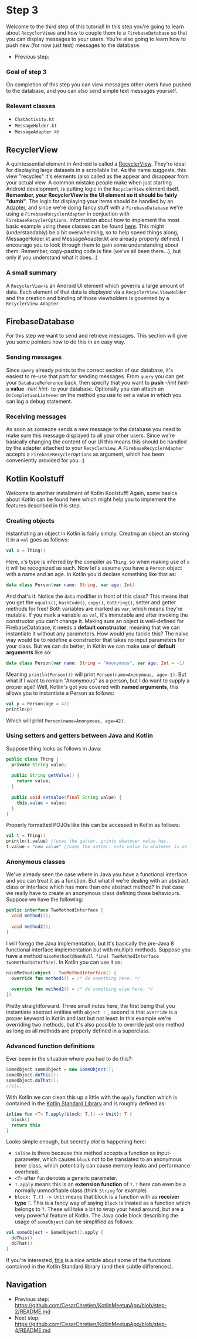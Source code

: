 # Step 3
Welcome to the third step of this tutorial! In this step you're going to learn about `RecyclerView`s and how to couple them to a `FirebaseDatabase` so that you can display messages to your users. You're also going to learn how to push new (for now just text) messages to the database.

* Previous step: 
### Goal of step 3
On completion of this step you can view messages other users have pushed to the database, and you can also send simple text messages yourself.

### Relevant classes
* `ChatActivity.kt`
* `MessageHolder.kt`
* `MessageAdapter.kt`

## RecyclerView
A quintessential element in Android is called a [RecyclerView](https://developer.android.com/guide/topics/ui/layout/recyclerview.html). They're ideal for displaying large datasets in a scrollable list. As the name suggests, this view "recycles" it's elements (also called  as the appear and disappear from your actual view. A common mistake people make when just starting Android development, is putting logic in the `RecyclerView` element itself. **Remember, your RecyclerView is the UI element so it should be fairly "dumb"**. The logic for displaying your items should be handled by an [Adapter](https://developer.android.com/reference/android/support/v7/widget/RecyclerView.Adapter.html), and since we're doing fancy stuff with a `FirebaseDatabase` we're using a `FirebaseRecyclerAdapter` in conjuction with `FirebaseRecyclerOptions`. Information about how to implement the most basic example using these classes can be found [here](https://github.com/firebase/FirebaseUI-Android/blob/master/database/README.md). This might (understandably) be a bit overwhelming, so to help speed things along, MessageHolder.kt and MessageAdapter.kt are already properly defined. I encourage you to look through them to gain some understanding about them. Remember, copy-pasting code is fine (we've all been there...), but only if you understand what it does. :)

### A small summary
A `RecyclerView` is an Android UI element which governs a large amount of data. Each element of that data is displayed via a `RecyclerView.ViewHolder` and the creation and binding of those viewholders is governed by a `RecyclerView.Adapter`

## FirebaseDatabase
For this step we want to send and retrieve messages. This section will give you some pointers how to do this in an easy way.

### Sending messages
Since `query` already points to the correct section of our database, it's easiest to re-use that part for sending messages. From `query` you can get your `DatabaseReference` back, then specify that you want to **push** *-hint hint-* a **value** *-hint hint-* to your database. Optionally you can attach an `OnCompletionListener` on the method you use to set a value in which you can log a debug statement.

### Receiving messages
As soon as someone sends a new message to the database you need to make sure this message displayed to all your other users. Since we're basically changing the content of our UI this means this should be handled by the adapter attached to your `RecyclerView`. A `FirebaseRecyclerAdapter` accepts a `FirebaseRecyclerOptions` as argument, which has been conveniently provided for you. :)

## Kotlin Koolstuff
Welcome to another installment of Kotlin Koolstuff! Again, some basics about Kotlin can be found here which might help you to implement the features described in this step.

### Creating objects
Instantiating an object in Kotlin is fairly simply. Creating an object an storing it in a `val` goes as follows:
```kotlin
val x = Thing()
```
Here, `x`'s type is inferred by the compiler as `Thing`, so when making use of `x` it will be recognized as such.
Now let's assume you have a `Person` object with a name and an age. In Kotlin you'd declare something like that as:
```kotlin
data class Person(var name: String, var age: Int)
```
And that's it. Notice the `data` modifier in front of this class? This means that you get the `equals()`, `hashCode()`, `copy()`, `toString()`, setter and getter methods for free! Both variables are marked as `var`, which means they're mutable. If you mark a variable as `val`, it's immutable and after invoking the constructor you can't change it.
Making sure an object is well-defined for FirebaseDatabase, it needs a **default constructor**, meaning that we can instantiate it without any parameters. How would you tackle this? The naive way would be to redefine a constructor that takes no input parameters for your class. But we can do better, in Kotlin we can make use of **default arguments** like so:
```kotlin
data class Person(var name: String = "Anonymous", var age: Int = -1)
```
Meaning `println(Person())` will print `Person(name=Anonymous, age=-1)`. But what if I want to remain "Anonymous" as a person, but I do want to supply a proper age? Well, Kotlin's got you covered with **named arguments**, this allows you to instantiate a Person as follows:
```kotlin
val p = Person(age = 42)
println(p)
```
Which will print `Person(name=Anonymous, age=42)`.

### Using setters and getters between Java and Kotlin
Suppose thing looks as follows in Java:
```java
public class Thing {  
  private String value;
  
  public String getValue() {
    return value;
  }
  
  public void setValue(final String value) {
    this.value = value;
  }
}
```
Properly formatted POJOs like this can be accessed in Kotlin as follows:
```kotlin
val t = Thing()
println(t.value) //uses the getter. prints whatever value has.
t.value = "new value" //uses the setter. sets value to whatever is on the right of =.
```

### Anonymous classes
We've already seen the case where in Java you have a functional interface and you can treat it as a function. But what if we're dealing with an abstract class or interface which has more than one abstract method? In that case we really have to create an anonymous class defining those behaviours. Suppose we have the following:
```java
public interface TwoMethodInterface {
  void method1();
  
  void method2();
}
```
I will forego the Java implementation, but it's basically the pre-Java 8 functional interface implementation but with multiple methods. Suppose you have a method `niceMethod(@NonNull final TwoMethodInterface twoMethodInterface)`. In Kotlin you can use it as:
```kotlin
niceMethod(object : TwoMethodInterface() {
  override fun method1() = /* do something here. */
  
  override fun method2() = /* do something else here. */
})
```
Pretty straightforward. Three small notes here, the first being that you instantiate abstract entities with `object : `, second is that `override` is a proper keyword in Kotlin and last but not least: In this example we're overriding two methods, but it's also possible to override just one method as long as all methods are properly defined in a superclass.

### Advanced function definitions
Ever been in the situation where you had to do this?:
```java
SomeObject someObject = new SomeObject();
someObject.doThis();
someObject.doThat();
//etc..
```
With Kotlin we can clean this up a little with the `apply` function which is contained in the [Kotlin Standard Library](https://kotlinlang.org/api/latest/jvm/stdlib/index.html) and is roughly defined as:
```kotlin
inline fun <T> T.apply(block: T.() -> Unit): T {
  block()
  return this
}
```
Looks simple enough, but secretly *alot* is happening here:
* `inline` is there because this method accepts a function as input-parameter, which causes `block` not to be translated to an anonymous inner class, which potentially can cause memory leaks and performance overhead.
* `<T>` after `fun` denotes a generic parameter.
* `T.apply` means this is an **extension function** of `T`. `T` here can even be a normally unmodifiable class (think `String` for example)
* `block: T.() -> Unit` means that block is a function with as **receiver type** `T`. This is a fancy way of saying `block` is treated as a function which belongs to `T`.
These will take a bit to wrap your head around, but are a very powerful feature of Kotlin. The Java code block describing the usage of `someObject` can be simplified as follows:
```kotlin
val someObject = SomeObject().apply {
  doThis()
  doThat()
}
```
If you're interested, [this](https://proandroiddev.com/the-difference-between-kotlins-functions-let-apply-with-run-and-else-ca51a4c696b8) is a nice article about some of the functions contained in the Kotlin Standard library (and their subtle differences).

## Navigation
* Previous step: https://github.com/CesarChretien/KotlinMeetupApp/blob/step-2/README.md
* Next step: https://github.com/CesarChretien/KotlinMeetupApp/blob/step-4/README.md
